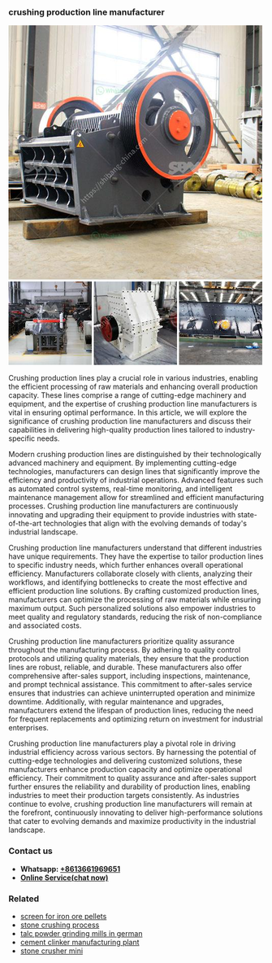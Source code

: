 <h3>crushing production line manufacturer</h3><img src='1708309440.jpg' alt=''><p>Crushing production lines play a crucial role in various industries, enabling the efficient processing of raw materials and enhancing overall production capacity. These lines comprise a range of cutting-edge machinery and equipment, and the expertise of crushing production line manufacturers is vital in ensuring optimal performance. In this article, we will explore the significance of crushing production line manufacturers and discuss their capabilities in delivering high-quality production lines tailored to industry-specific needs.</p><p>Modern crushing production lines are distinguished by their technologically advanced machinery and equipment. By implementing cutting-edge technologies, manufacturers can design lines that significantly improve the efficiency and productivity of industrial operations. Advanced features such as automated control systems, real-time monitoring, and intelligent maintenance management allow for streamlined and efficient manufacturing processes. Crushing production line manufacturers are continuously innovating and upgrading their equipment to provide industries with state-of-the-art technologies that align with the evolving demands of today's industrial landscape.</p><p>Crushing production line manufacturers understand that different industries have unique requirements. They have the expertise to tailor production lines to specific industry needs, which further enhances overall operational efficiency. Manufacturers collaborate closely with clients, analyzing their workflows, and identifying bottlenecks to create the most effective and efficient production line solutions. By crafting customized production lines, manufacturers can optimize the processing of raw materials while ensuring maximum output. Such personalized solutions also empower industries to meet quality and regulatory standards, reducing the risk of non-compliance and associated costs.</p><p>Crushing production line manufacturers prioritize quality assurance throughout the manufacturing process. By adhering to quality control protocols and utilizing quality materials, they ensure that the production lines are robust, reliable, and durable. These manufacturers also offer comprehensive after-sales support, including inspections, maintenance, and prompt technical assistance. This commitment to after-sales service ensures that industries can achieve uninterrupted operation and minimize downtime. Additionally, with regular maintenance and upgrades, manufacturers extend the lifespan of production lines, reducing the need for frequent replacements and optimizing return on investment for industrial enterprises.</p><p>Crushing production line manufacturers play a pivotal role in driving industrial efficiency across various sectors. By harnessing the potential of cutting-edge technologies and delivering customized solutions, these manufacturers enhance production capacity and optimize operational efficiency. Their commitment to quality assurance and after-sales support further ensures the reliability and durability of production lines, enabling industries to meet their production targets consistently. As industries continue to evolve, crushing production line manufacturers will remain at the forefront, continuously innovating to deliver high-performance solutions that cater to evolving demands and maximize productivity in the industrial landscape.</p><h3>Contact us</h3><ul><li><strong>Whatsapp:&nbsp;<a href="https://wa.me/8613661969651">+8613661969651</a></strong></li><li><a href="https://swt.shibang-china.com/?git&amp;zhl&amp;crushing production line manufacturer"><strong>Online Service(chat now)</strong></a></li></ul><h3>Related</h3><ul><li><a href='screen for iron ore pellets.md'>screen for iron ore pellets</a></li><li><a href='stone crushing process.md'>stone crushing process</a></li><li><a href='talc powder grinding mills in german.md'>talc powder grinding mills in german</a></li><li><a href='cement clinker manufacturing plant.md'>cement clinker manufacturing plant</a></li><li><a href='stone crusher mini.md'>stone crusher mini</a></li></ul>